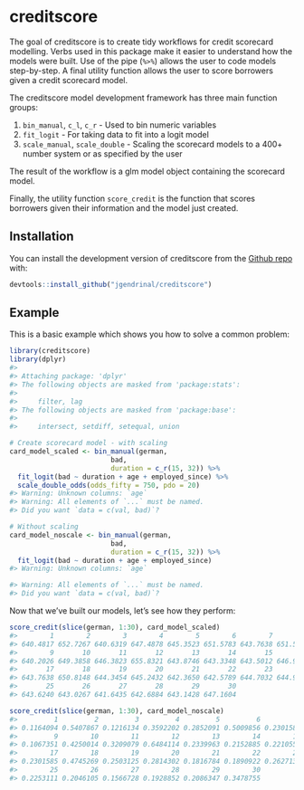 
<!-- README.md is generated from README.Rmd. Please edit that file -->

# creditscore

The goal of creditscore is to create tidy workflows for credit scorecard
modelling. Verbs used in this package make it easier to understand how
the models were built. Use of the pipe (`%>%`) allows the user to code
models step-by-step. A final utility function allows the user to score
borrowers given a credit scorecard model.

The creditscore model development framework has three main function
groups:

1.  `bin_manual`, `c_l`, `c_r` - Used to bin numeric variables  
2.  `fit_logit` - For taking data to fit into a logit model  
3.  `scale_manual`, `scale_double` - Scaling the scorecard models to a
    400+ number system or as specified by the user

The result of the workflow is a glm model object containing the
scorecard model.

Finally, the utility function `score_credit` is the function that scores
borrowers given their information and the model just created.

## Installation

You can install the development version of creditscore from the [Github
repo](https://github.com/jgendrinal/creditscore) with:

``` r
devtools::install_github("jgendrinal/creditscore")
```

## Example

This is a basic example which shows you how to solve a common problem:

``` r
library(creditscore)
library(dplyr)
#> 
#> Attaching package: 'dplyr'
#> The following objects are masked from 'package:stats':
#> 
#>     filter, lag
#> The following objects are masked from 'package:base':
#> 
#>     intersect, setdiff, setequal, union

# Create scorecard model - with scaling
card_model_scaled <- bin_manual(german,
                         bad,
                         duration = c_r(15, 32)) %>%
  fit_logit(bad ~ duration + age + employed_since) %>% 
  scale_double_odds(odds_fifty = 750, pdo = 20)
#> Warning: Unknown columns: `age`
#> Warning: All elements of `...` must be named.
#> Did you want `data = c(val, bad)`?

# Without scaling
card_model_noscale <- bin_manual(german,
                         bad,
                         duration = c_r(15, 32)) %>%
  fit_logit(bad ~ duration + age + employed_since)
#> Warning: Unknown columns: `age`

#> Warning: All elements of `...` must be named.
#> Did you want `data = c(val, bad)`?
```

Now that we’ve built our models, let’s see how they perform:

``` r
score_credit(slice(german, 1:30), card_model_scaled)
#>        1        2        3        4        5        6        7        8 
#> 640.4817 652.7267 640.6319 647.4878 645.3523 651.5783 643.7638 651.5783 
#>        9       10       11       12       13       14       15       16 
#> 640.2026 649.3858 646.3823 655.8321 643.8746 643.3348 643.5012 646.9480 
#>       17       18       19       20       21       22       23       24 
#> 643.7638 650.8148 644.3454 645.2432 642.3650 642.5789 644.7032 644.9808 
#>       25       26       27       28       29       30 
#> 643.6240 643.0267 641.6435 642.6884 643.1428 647.1604
```

``` r
score_credit(slice(german, 1:30), card_model_noscale)
#>         1         2         3         4         5         6         7         8 
#> 0.1164094 0.5407867 0.1216134 0.3592202 0.2852091 0.5009856 0.2301585 0.5009856 
#>         9        10        11        12        13        14        15        16 
#> 0.1067351 0.4250014 0.3209079 0.6484114 0.2339963 0.2152885 0.2210551 0.3405140 
#>        17        18        19        20        21        22        23        24 
#> 0.2301585 0.4745269 0.2503125 0.2814302 0.1816784 0.1890922 0.2627131 0.2723332 
#>        25        26        27        28        29        30 
#> 0.2253111 0.2046105 0.1566728 0.1928852 0.2086347 0.3478755
```
